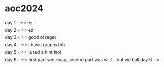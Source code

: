 
# aoc2024

day 1 - ⭐⭐  ez <br/>
day 2 - ⭐⭐  ez <br/>
day 3 - ⭐⭐  good ol regex <br/>
day 4 - ⭐⭐  j basic graphs tbh <br/>
day 5 - ⭐⭐ (used a hint tho) <br/>
day 6 - ⭐⭐  first part was easy, second part was well... but we ball
day 6 - ⭐

